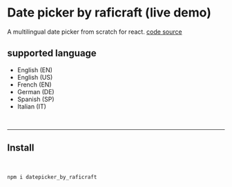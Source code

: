 # Date picker by raficraft (live demo)

A multilingual date picker from scratch for react.
[code source](https://github.com/raficraft/date_picker_by_raficraft)

## supported language

-  English (EN)
-  English (US)
-  French  (EN)
-  German  (DE)
-  Spanish (SP)
-  Italian (IT)
 
<br>

***

## Install
<br>


```javascript
npm i datepicker_by_raficraft
```
